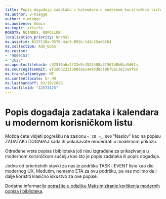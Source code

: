 ```yaml
---
title: Popis događaja zadataka i kalendara u modernom korisničkom listu
ms.author: v-miegge
author: v-miegge
ms.audience: Admin
ms.topic: article
ROBOTS: NOINDEX, NOFOLLOW
localization_priority: Normal
ms.assetid: 6137138a-9570-4ac9-892b-143c25ad6f64
ms.collection: Adm_O365
ms.custom:
- "9000153"
- "2627"
ms.openlocfilehash: c92510a6a4f23e9c4524d08a3f567d0b6ba5d61a
ms.sourcegitcommit: ef2abd2221398dea14e9bdbd19bf6ac3823a5f9b
ms.translationtype: MT
ms.contentlocale: hr-HR
ms.lasthandoff: 03/10/2020
ms.locfileid: "42573175"
---
```

# <a name="task-and-calendar-event-list-in-modern-ui"></a>Popis događaja zadataka i kalendara u modernom korisničkom listu

Možda ćete vidjeti pogrešku na zaslonu `< ID >_.000` "Naslov" kao na popisu ZADATAK i DOGAĐAJ kada ih pokušavate renderirati u modernom prikazu.

Određene vrste popisa i biblioteka još nisu izgrađene za prikazivanje u modernom korisničkom sučelju kao što je popis zadataka ili popis događaja.

Jedna od prioritetnih stavki za nas je podrška TASK i EVENT liste kao dio modernog UX. Međutim, nemamo ETA za ovu podršku, pa vas molimo da i dalje koristiti klasično iskustvo za ove popise.

Dodatne informacije [potražite u odjeljku Maksimiziranje korištenja modernih popisa i biblioteka](https://docs.microsoft.com/sharepoint/dev/transform/modernize-userinterface-lists-and-libraries).
